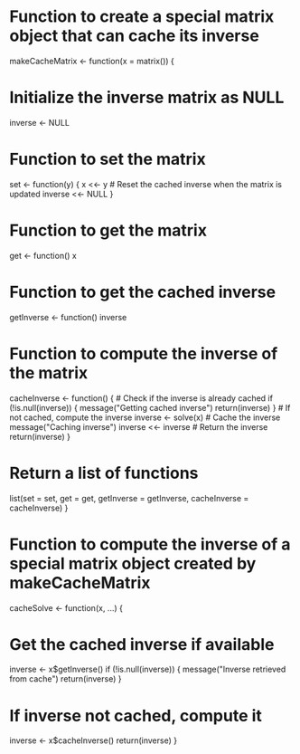 # Function to create a special matrix object that can cache its inverse
makeCacheMatrix <- function(x = matrix()) {
  # Initialize the inverse matrix as NULL
  inverse <- NULL
  
  # Function to set the matrix
  set <- function(y) {
    x <<- y
    # Reset the cached inverse when the matrix is updated
    inverse <<- NULL
  }
  
  # Function to get the matrix
  get <- function() x
  
  # Function to get the cached inverse
  getInverse <- function() inverse
  
  # Function to compute the inverse of the matrix
  cacheInverse <- function() {
    # Check if the inverse is already cached
    if (!is.null(inverse)) {
      message("Getting cached inverse")
      return(inverse)
    }
    # If not cached, compute the inverse
    inverse <- solve(x)
    # Cache the inverse
    message("Caching inverse")
    inverse <<- inverse
    # Return the inverse
    return(inverse)
  }
  
  # Return a list of functions
  list(set = set, get = get, getInverse = getInverse, cacheInverse = cacheInverse)
}

# Function to compute the inverse of a special matrix object created by makeCacheMatrix
cacheSolve <- function(x, ...) {
  # Get the cached inverse if available
  inverse <- x$getInverse()
  if (!is.null(inverse)) {
    message("Inverse retrieved from cache")
    return(inverse)
  }
  # If inverse not cached, compute it
  inverse <- x$cacheInverse()
  return(inverse)
}
